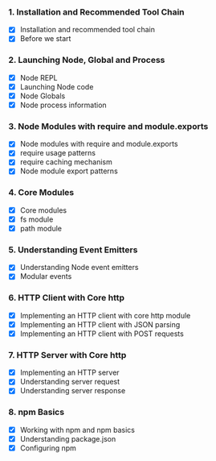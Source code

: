 ### 1. Installation and Recommended Tool Chain
- [x] Installation and recommended tool chain
- [x] Before we start

### 2. Launching Node, Global and Process
- [x]  Node REPL
- [x] Launching Node code
- [x] Node Globals
- [x] Node process information

### 3. Node Modules with require and module.exports
- [x] Node modules with require and module.exports
- [x] require usage patterns
- [x] require caching mechanism
- [x] Node module export patterns

### 4. Core Modules
- [x] Core modules
- [x] fs module
- [x] path module

### 5. Understanding Event Emitters
- [x] Understanding Node event emitters
- [x] Modular events

### 6. HTTP Client with Core http
- [x] Implementing an HTTP client with core http module
- [x] Implementing an HTTP client with JSON parsing
- [x] Implementing an HTTP client with POST requests

### 7. HTTP Server with Core http
- [x] Implementing an HTTP server
- [x] Understanding server request
- [x] Understanding server response

### 8. npm Basics
- [x] Working with npm and npm basics
- [x] Understanding package.json
- [x] Configuring npm